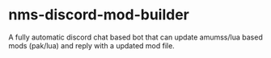 # nms-discord-mod-builder
A fully automatic discord chat based bot that can update amumss/lua based mods (pak/lua) and reply with a updated mod file.
